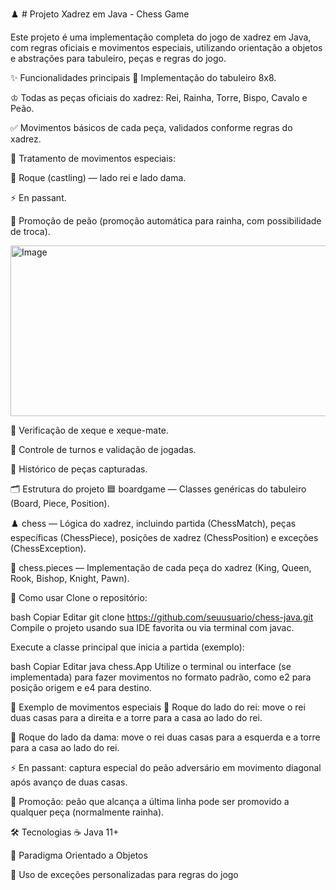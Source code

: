 ♟️ # Projeto Xadrez em Java - Chess Game


Este projeto é uma implementação completa do jogo de xadrez em Java, com regras oficiais e movimentos especiais, utilizando orientação a objetos e abstrações para tabuleiro, peças e regras do jogo.

✨ Funcionalidades principais
🏁 Implementação do tabuleiro 8x8.

♔ Todas as peças oficiais do xadrez: Rei, Rainha, Torre, Bispo, Cavalo e Peão.


✅ Movimentos básicos de cada peça, validados conforme regras do xadrez.

🎯 Tratamento de movimentos especiais:

👑 Roque (castling) — lado rei e lado dama.

⚡ En passant.

🔄 Promoção de peão (promoção automática para rainha, com possibilidade de troca).

<img width="641" height="273" alt="Image" src="https://github.com/user-attachments/assets/c5d3da8c-2f85-468f-a659-3f1413b9dd90" />

🚨 Verificação de xeque e xeque-mate.

🔄 Controle de turnos e validação de jogadas.

📜 Histórico de peças capturadas.

🗂️ Estrutura do projeto
🟦 boardgame — Classes genéricas do tabuleiro (Board, Piece, Position).

♟️ chess — Lógica do xadrez, incluindo partida (ChessMatch), peças específicas (ChessPiece), posições de xadrez (ChessPosition) e exceções (ChessException).

👑 chess.pieces — Implementação de cada peça do xadrez (King, Queen, Rook, Bishop, Knight, Pawn).


🚀 Como usar
Clone o repositório:

bash
Copiar
Editar
git clone https://github.com/seuusuario/chess-java.git
Compile o projeto usando sua IDE favorita ou via terminal com javac.

Execute a classe principal que inicia a partida (exemplo):

bash
Copiar
Editar
java chess.App
Utilize o terminal ou interface (se implementada) para fazer movimentos no formato padrão, como e2 para posição origem e e4 para destino.


🎲 Exemplo de movimentos especiais
👑 Roque do lado do rei: move o rei duas casas para a direita e a torre para a casa ao lado do rei.

👸 Roque do lado da dama: move o rei duas casas para a esquerda e a torre para a casa ao lado do rei.

⚡ En passant: captura especial do peão adversário em movimento diagonal após avanço de duas casas.

🔄 Promoção: peão que alcança a última linha pode ser promovido a qualquer peça (normalmente rainha).


🛠️ Tecnologias
☕ Java 11+


🧱 Paradigma Orientado a Objetos

🚨 Uso de exceções personalizadas para regras do jogo
